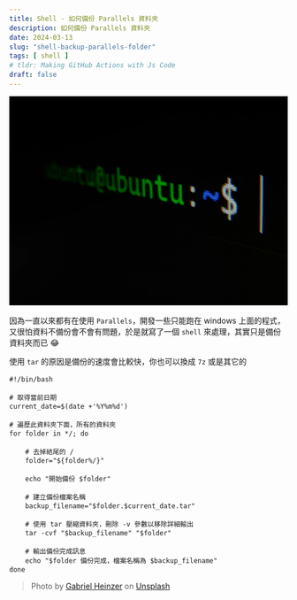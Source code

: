 ```yaml
---
title: Shell - 如何備份 Parallels 資料夾
description: 如何備份 Parallels 資料夾
date: 2024-03-13
slug: "shell-backup-parallels-folder"
tags: [ shell ]
# tldr: Making GitHub Actions with Js Code
draft: false
---
```


![](./cover.webp)

因為一直以來都有在使用 `Parallels`，開發一些只能跑在 windows 上面的程式，又很怕資料不備份會不會有問題，於是就寫了一個 `shell` 來處理，其實只是備份資料夾而已 😂

使用 `tar` 的原因是備份的速度會比較快，你也可以換成 `7z` 或是其它的

```shell
#!/bin/bash

# 取得當前日期
current_date=$(date +'%Y%m%d')

# 遍歷此資料夾下面，所有的資料夾
for folder in */; do

    # 去掉結尾的 /
    folder="${folder%/}"

    echo "開始備份 $folder"

    # 建立備份檔案名稱
    backup_filename="$folder.$current_date.tar"

    # 使用 tar 壓縮資料夾，刪除 -v 參數以移除詳細輸出
    tar -cvf "$backup_filename" "$folder"

    # 輸出備份完成訊息
    echo "$folder 備份完成，檔案名稱為 $backup_filename"
done
```

> Photo by [Gabriel Heinzer](https://unsplash.com/@6heinz3r?utm_content=creditCopyText&utm_medium=referral&utm_source=unsplash) on [Unsplash](https://unsplash.com/photos/green-and-black-digital-device-xbEVM6oJ1Fs?utm_content=creditCopyText&utm_medium=referral&utm_source=unsplash)